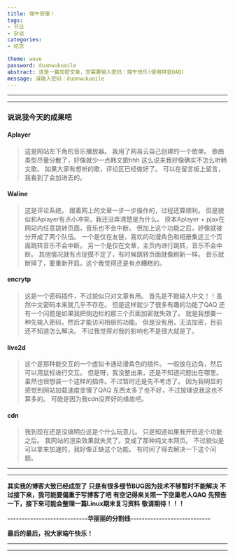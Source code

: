 ```yaml
---
title: 端午安康！
tags: 
- 节日
- 杂谈
categories:
- 纪念

theme: wave
password: duanwukuaile
abstract: 这是一篇加密文章，您需要输入密码：端午快乐(使用拼音QAQ)
message: 请输入密码：duanwukuaile
---
```


* * *
* * *

### 说说我今天的成果吧

#### Aplayer

>这是网站左下角的音乐播放器。
我用了网易云自己创建的一个歌单。
歌曲类型尽量分散了，好像就少一点韩文歌hhh
这么说来我好像确实不怎么听韩文歌。
如果大家有想听的歌，评论区已经做好了。
可以在留言板上留言，我看到了会加进去的。


#### Waline

>这是评论系统。
跟着网上的文章一步一步操作的，过程还算顺利。
但是貌似和Aplayer有点小冲突，我还没弄清楚是为什么。
原本Aplayer + pjax在网站内任意跳转页面，音乐也不会中断。
但加上这个功能之后，好像就被分开成了两个队伍。
一个是仅在友链，喜欢的动漫角色和相册集这三个页面跳转音乐不会中断。
另一个是仅在文章，主页内进行跳转，音乐不会中断。
其他情况就有点捉摸不定了，有时候跳转页面就像刷新一样。
音乐就断掉了，要重新开启。这个我觉得还是有点糟糕的。

#### encrytp

>这是一个密码插件，不过貌似只对文章有用。
首先是不能输入中文！！虽然中文密码本来就几乎不存在。
但是这样就少了很多有趣的功能了QAQ
还有一个问题是如果我把侧边栏的那三个页面加密就失效了。
就是我想要一种先输入密码，然后才能访问相册的功能。
但是没有用，无法加密，目前还不知道怎么解决。
不过我觉得对我的影响也不是很大就是了。

#### live2d

>这个是那种能交互的一个虚拟卡通动漫角色的插件。
一般放在边角，然后可以用鼠标进行交互。
但是呀，我没整出来，还是不知道问题出在哪里。
虽然也很想装一个这样的插件。不过暂时还是先不考虑了。
因为我明显的感觉到网站加载速度变慢了QAQ
东西太多了也不好，不过按理说我这也不算多的。
可能是因为我cdn没弄好的缘故吧。

#### cdn

>我到现在还是没搞明白这是个什么玩意儿。
只是知道如果我开启这个功能之后。
我网站的渲染效果就失灵了。变成了那种纯文本网页。
不过貌似是可以拿来加速的，我好像正缺这个功能。
有时间了得去解决一下这个问题。

* * *
* * *

**其实我的博客大致已经成型了**
**只是有很多细节BUG因为技术不够暂时不能解决**
**不过接下来，我可能要偏重于写博客了吧**
**有空记得来关照一下空巢老人QAQ**
**先预告一下，接下来可能会整理一篇Linux期末复习资料**
**敬请期待！！！**

**----------------------------华丽丽的分割线----------------------------**

**最后的最后，祝大家端午快乐！**

* * *
* * *